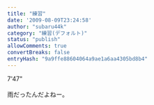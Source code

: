 ```yaml
---
title: "練習"
date: '2009-08-09T23:24:58'
author: "subaru44k"
category: "練習(デフォルト)"
status: "publish"
allowComments: true
convertBreaks: false
entryHash: "9a9ffe88604064a9ae1a6aa4305bd8b4"
---
```

7'47"<br>
<br>
雨だったんだよねー。
